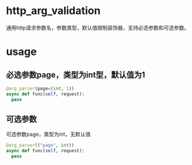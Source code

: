 # http_arg_validation
通用http请求参数名，参数类型，默认值限制装饰器，支持必选参数和可选参数。

# usage

## 必选参数page，类型为int型，默认值为1
```python
@arg_parser(page=(int, 1))
async def func(self, request):
  pass
```

## 可选参数

可选参数page，类型为int，无默认值
```python
@arg_parser(("page", int))
async def func(self, request):
  pass

```

